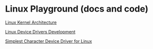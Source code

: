 # Linux Playground (docs and code)

[Linux Kernel Architecture](https://cse.yeditepe.edu.tr/~kserdaroglu/spring2014/cse331/termproject/BOOKS/ProfessionalLinuxKernelArchitecture-WolfgangMauerer.pdf)

[Linux Device Drivers Development](http://dinus.ac.id/private_lib/fahri/LINUX_DEVICE_DRIVERS_DEVELOPMENT.pdf)

[Simplest Character Device Driver for Linux](https://www.apriorit.com/dev-blog/195-simple-driver-for-linux-os)



